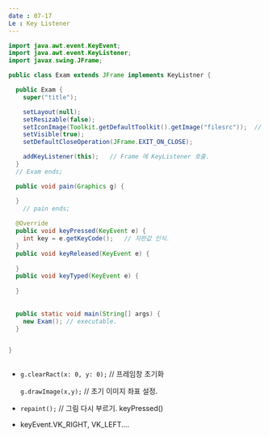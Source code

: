 ```yaml
---
date : 07-17
Le : Key Listener
---
```




```java
import java.awt.event.KeyEvent;
import java.awt.event.KeyListener;
import javax.swing.JFrame;

public class Exam extends JFrame implements KeyListner {

  public Exam {
    super("title");

    setLayout(null);
    setResizable(false);
    setIconImage(Toolkit.getDefaultToolkit().getImage("filesrc"));	// FAVICON
    setVisible(true);
    setDefaultCloseOperation(JFrame.EXIT_ON_CLOSE);

    addKeyListener(this);	// Frame 에 KeyListener 호출.        
  }
  // Exam ends;

  public void pain(Graphics g) {

  }
	// pain ends;
  
  @Override
  public void keyPressed(KeyEvent e) {
    int key = e.getKeyCode();	// 자판값 인식.
  }
  public void keyReleased(KeyEvent e) {
    
  }
  public void keyTyped(KeyEvent e) {
    
  }
  
  
  public static void main(String[] args) {
    new Exam();	// executable.
  }  


}



```



-   `g.clearRact(x: 0, y: 0);`	// 프레임창 초기화

    `g.drawImage(x,y);`	// 초기 이미지 좌표 설정.

-   `repaint();`   // 그림 다시 부르기. keyPressed()

-   keyEvent.VK_RIGHT, VK_LEFT....

    